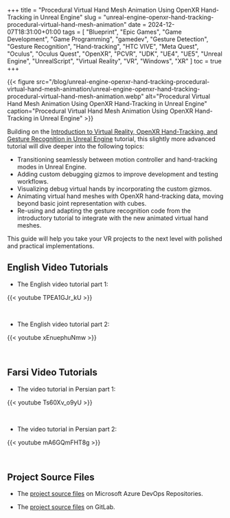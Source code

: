 +++
title = "Procedural Virtual Hand Mesh Animation Using OpenXR Hand-Tracking in Unreal Engine"
slug = "unreal-engine-openxr-hand-tracking-procedural-virtual-hand-mesh-animation"
date = 2024-12-07T18:31:00+01:00
tags = [ "Blueprint", "Epic Games", "Game Development", "Game Programming", "gamedev", "Gesture Detection", "Gesture Recognition", "Hand-tracking", "HTC VIVE", "Meta Quest", "Oculus", "Oculus Quest", "OpenXR", "PCVR", "UDK", "UE4", "UE5", "Unreal Engine", "UnrealScript", "Virtual Reality", "VR", "Windows", "XR" ]
toc = true
+++

{{< figure src="/blog/unreal-engine-openxr-hand-tracking-procedural-virtual-hand-mesh-animation/unreal-engine-openxr-hand-tracking-procedural-virtual-hand-mesh-animation.webp" alt="Procedural Virtual Hand Mesh Animation Using OpenXR Hand-Tracking in Unreal Engine" caption="Procedural Virtual Hand Mesh Animation Using OpenXR Hand-Tracking in Unreal Engine" >}}

Building on the [Introduction to Virtual Reality, OpenXR Hand-Tracking, and Gesture Recognition in Unreal Engine](https://www.babaei.net/blog/virtual-reality-openxr-hand-tracking-gesture-recognition-detection-unreal-engine/) tutorial, this slightly more advanced tutorial will dive deeper into the following topics:

- Transitioning seamlessly between motion controller and hand-tracking modes in Unreal Engine.
- Adding custom debugging gizmos to improve development and testing workflows.
- Visualizing debug virtual hands by incorporating the custom gizmos.
- Animating virtual hand meshes with OpenXR hand-tracking data, moving beyond basic joint representation with cubes.
- Re-using and adapting the gesture recognition code from the introductory tutorial to integrate with the new animated virtual hand meshes.

This guide will help you take your VR projects to the next level with polished and practical implementations.

<!--more-->

## English Video Tutorials

- The English video tutorial part 1:

{{< youtube TPEA1GJr_kU >}}

<br/>

- The English video tutorial part 2:

{{< youtube xEnuephuNmw >}}

<br/>

## Farsi Video Tutorials

- The video tutorial in Persian part 1:

{{< youtube Ts60Xv_o9yU >}}

<br/>

- The video tutorial in Persian part 2:

{{< youtube mA6GQmFHT8g >}}

<br/>

## Project Source Files

- The [project source files](https://dev.azure.com/NuLL3rr0r/_git/unreal-engine-openxr-hand-tracking-procedural-animation-tutorial) on Microsoft Azure DevOps Repositories.

- The [project source files](https://gitlab.com/NuLL3rr0r/unreal-engine-openxr-hand-tracking-procedural-animation-tutorial) on GitLab.
